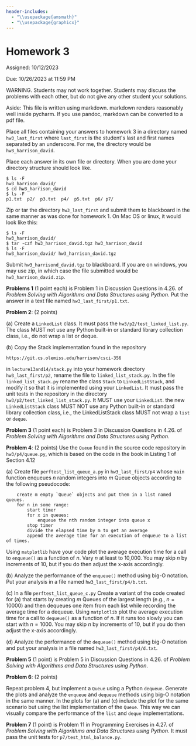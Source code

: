 ```yaml
---
header-includes:
  - "\\usepackage{amsmath}"
  - "\\usepackage{graphicx}"
---
```



# Homework 3

Assigned: 10/12/2023

Due:      10/26/2023 at 11:59 PM


WARNING.  Students may not work together.  Students may discuss the
problems with each other, but do not give any other student your solutions.

Aside: This file is written using markdown.  markdown renders reasonably
well inside pycharm.  If you use pandoc, markdown can be converted to a 
pdf file.

Place all files containing your answers to homework 3 in a directory
named `hw3_last_first` where `last_first` is the student's last and
first names separated by an underscore.  For me, the directory would
be `hw3_harrison_david`.

Place each answer in its own file or directory.  When you are done
your directory structure should look like.

    $ ls -F
    hw3_harrison_david/
    $ cd hw3_harrison_david
    $ ls -F
    p1.txt  p2/  p3.txt  p4/  p5.txt  p6/ p7/

Zip or tar the directory `hw3_last_first` and submit them to blackboard
in the same manner as was done for homework 1.  On Mac OS or linux,
it would look like this:

    $ ls -F
    hw3_harrison_david/
    $ tar -czf hw3_harrison_david.tgz hw3_harrison_david
    $ ls -F
    hw3_harrison_david/	hw3_harrison_david.tgz

Submit `hw3_harrisond_david.tgz` to blackboard.  If you are on
windows, you may use zip, in which case the file submitted would be
`hw3_harrison_david.zip`.

**Problems 1** (1 point each) is Problem 1 in Discussion Questions in
4.26.  of *Problem Solving with Algorithms and Data Structures using
Python*.  Put the answer in a text file named `hw3_last_first/p1.txt`.

**Problem 2**: (2 points)

(a) Create a `LinkedList` class.  It must pass the
  `hw3/p2/test_linked_list.py`.  The class MUST not use any Python
  built-in or standard library collection class, i.e., do not wrap a
  list or deque.

(b) Copy the Stack implementation found in the
  repository

    https://git.cs.olemiss.edu/harrison/csci-356

  in `lecture13and14/stack.py` into your homework directory
  `hw3_last_first/p2`, rename the file to `linked_list_stack.py`.  In
  the file `linked_list_stack.py` rename the class `Stack` to
  `LinkedListStack`, and modify it so that it is implemented using
  your `LinkedList`. It must pass the unit tests in the repository in
  the directory `hw3/p2/test_linked_list_stack.py`.  It MUST use your
  `LinkedList`.  the new `LinkedListStack` class MUST NOT use any
  Python built-in or standard library collection class, i.e., the
  LinkedListStack class MUST not wrap a `list` or `deque`.


**Problem 3** (1 point each) is Problem 3 in Discussion Questions in 4.26.
of *Problem Solving with Algorithms and Data Structures using Python*.


**Problem 4**: (2 points) Use the `Queue` found in the source code
repository in `hw3/p4/queue.py`, which is based on the code in the
book in Listing 1 of Section 4.12

(a) Create file `perftest_list_queue_a.py` in `hw3_last_first/p4` whose
`main` function enqueues $n$ random integers into $m$ Queue objects according
to the following pseudocode:

```
    create m empty `Queue` objects and put them in a list named queues.
    for n in some range:
        start timer
        for x in queues:
            enqueue the nth random integer into queue x
        stop timer
        divide the elapsed time by m to get an average
        append the average time for an execution of enqueue to a list of times.
```

Using `matplotlib` have your code plot the average execution time for
a call to `enqueue()` as a function of $n$.  Vary $n$ at least to
10,000.  You may skip $n$ by increments of 10, but if you do then
adjust the x-axis accordingly.

(b) Analyze the performance of the `enqueue()` method using big-O notation.
Put your analysis in a file named `hw3_last_first/p4/b.txt`.

(c) In a file `perftest_list_queue_c.py` Create a variant of the code
created for (a) that starts by creating $m$ Queues of the largest
length (e.g., $n=10000$) and then dequeues one item from each list
while recording the average time for a dequeue.  Using `matplotlib`
plot the average execution time for a call to `dequeue()` as a
function of $n$.  If it runs too slowly you can start with $n=1000$.
You may skip $n$ by increments of 10, but if you do then adjust the
x-axis accordingly.

(d) Analyze the performance of the `dequeue()` method using big-O notation
and put your analysis in a file named `hw3_last_first/p4/d.txt`.


**Problem 5** (1 point) is Problem 5 in Discussion
Questions in 4.26.  of *Problem Solving with Algorithms and Data
Structures using Python*.


**Problem 6**: (2 points) 

Repeat problem 4, but implement a `Queue` using a Python `dequeue`.
Generate the plots and analyze the `enqueue` and `dequeue` methods
using big-O notation in the same manner.   In the plots for (a) and (c)
include the plot for the same scenario but using the list implementation
of the `Queue`.  This way we can visually compare the performance of the
`list` and `deque` implementations.


**Problem 7** (1 point) is Problem 11 in Programming Exercises in 4.27.
of *Problem Solving with Algorithms and Data Structures using Python*.
It must pass the unit tests for `p7/test_html_balance.py`.
